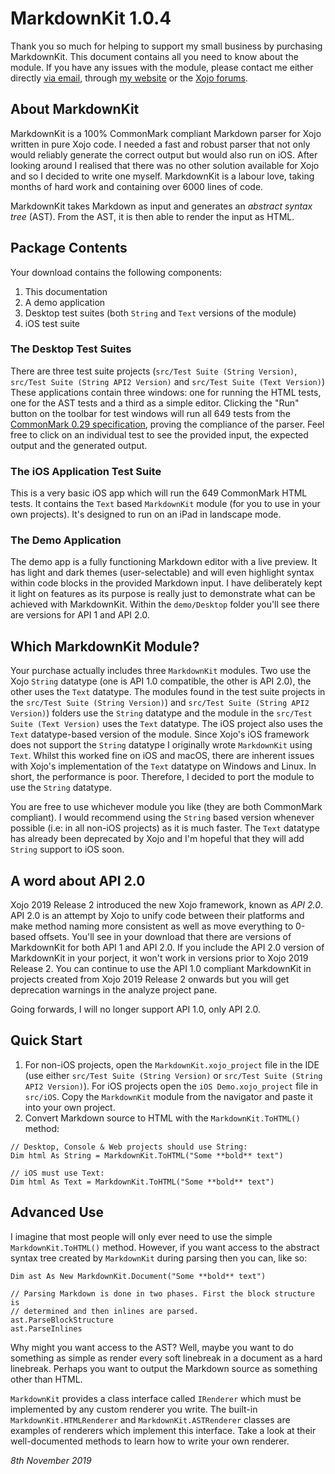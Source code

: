 # MarkdownKit 1.0.4

Thank you so much for helping to support my small business by purchasing MarkdownKit. This document contains all you need to know about the module. If you have any issues with the module, please contact me either directly [via email][email me], through [my website][contact page] or the [Xojo forums][forums].

## About MarkdownKit

MarkdownKit is a 100% CommonMark compliant Markdown parser for Xojo written in pure Xojo code. I needed a fast and robust parser that not only would reliably generate the correct output but would also run on iOS. After looking around I realised that there was no other solution available for Xojo and so I decided to write one myself. MarkdownKit is a labour love, taking months of hard work and containing over 6000 lines of code.

MarkdownKit takes Markdown as input and generates an _abstract syntax tree_ (AST). From the AST, it is then able to render the input as HTML.

## Package Contents

Your download contains the following components:

1. This documentation
2. A demo application
3. Desktop test suites (both `String` and `Text` versions of the module)
4. iOS test suite

### The Desktop Test Suites

There are three test suite projects (`src/Test Suite (String Version)`, `src/Test Suite (String API2 Version)` and `src/Test Suite (Text Version)`) These applications contain three windows: one for running the HTML tests, one for the AST tests and a third as a simple editor. Clicking the "Run" button on the toolbar for test windows will run all 649 tests from the [CommonMark 0.29 specification][cm spec], proving the compliance of the parser. Feel free to click on an individual test to see the provided input, the expected output and the generated output.

### The iOS Application Test Suite

This is a very basic iOS app which will run the 649 CommonMark HTML tests. It contains the `Text` based `MarkdownKit` module (for you to use in your own projects). It's designed to run on an iPad in landscape mode.

### The Demo Application

The demo app is a fully functioning Markdown editor with a live preview. It has light and dark themes (user-selectable) and will even highlight syntax within code blocks in the provided Markdown input. I have deliberately kept it light on features as its purpose is really just to demonstrate what can be achieved with MarkdownKit. Within the `demo/Desktop` folder you'll see there are versions for API 1 and API 2.0.

## Which MarkdownKit Module?

Your purchase actually includes three `MarkdownKit` modules. Two use the Xojo `String` datatype (one is API 1.0 compatible, the other is API 2.0), the other uses the `Text` datatype. The modules found in the test suite projects in the `src/Test Suite (String Version)`) and `src/Test Suite (String API2 Version)`) folders use the `String` datatype and the module in the `src/Test Suite (Text Version)` uses the `Text` datatype. The iOS project also uses the `Text` datatype-based version of the module. Since Xojo's iOS framework does not support the `String` datatype I originally wrote `MarkdownKit` using `Text`. Whilst this worked fine on iOS and macOS, there are inherent issues with Xojo's implementation of the `Text` datatype on Windows and Linux. In short, the performance is poor. Therefore, I decided to port the module to use the `String` datatype. 

You are free to use whichever module you like (they are both CommonMark compliant). I would recommend using the `String` based version whenever possible (i.e: in all non-iOS projects) as it is much faster. The `Text` datatype has already been deprecated by Xojo and I'm hopeful that they will add `String` support to iOS soon.

## A word about API 2.0

Xojo 2019 Release 2 introduced the new Xojo framework, known as _API 2.0_. API 2.0 is an attempt by Xojo to unify code between their platforms and make method naming more consistent as well as move everything to 0-based offsets. You'll see in your download that there are versions of MarkdownKit for both API 1 and API 2.0. If you include the API 2.0 version of MarkdownKit in your porject, it won't work in versions prior to Xojo 2019 Release 2. You can continue to use the API 1.0 compliant MarkdownKit in projects created from Xojo 2019 Release 2 onwards but you will get deprecation warnings in the analyze project pane. 

Going forwards, I will no longer support API 1.0, only API 2.0. 

## Quick Start

1. For non-iOS projects, open the `MarkdownKit.xojo_project` file in the IDE (use either `src/Test Suite (String Version)` or `src/Test Suite (String API2 Version)`). For iOS projects open the `iOS Demo.xojo_project` file in `src/iOS`. Copy the `MarkdownKit` module from the navigator and paste it into your own project.
2. Convert Markdown source to HTML with the `MarkdownKit.ToHTML()` method:

```xojo
// Desktop, Console & Web projects should use String:
Dim html As String = MarkdownKit.ToHTML("Some **bold** text")

// iOS must use Text:
Dim html As Text = MarkdownKit.ToHTML("Some **bold** text")
```

## Advanced Use

I imagine that most people will only ever need to use the simple `MarkdownKit.ToHTML()` method. However, if you want access to the abstract syntax tree created by `MarkdownKit` during parsing then you can, like so:

```xojo
Dim ast As New MarkdownKit.Document("Some **bold** text")

// Parsing Markdown is done in two phases. First the block structure is 
// determined and then inlines are parsed.
ast.ParseBlockStructure
ast.ParseInlines
```

Why might you want access to the AST? Well, maybe you want to do something as simple as render every soft linebreak in a document as a hard linebreak. Perhaps you want to output the Markdown source as something other than HTML.

`MarkdownKit` provides a class interface called `IRenderer` which must be implemented by any custom renderer you write. The built-in `MarkdownKit.HTMLRenderer` and `MarkdownKit.ASTRenderer` classes are examples of renderers which implement this interface. Take a look at their well-documented methods to learn how to write your own renderer.

_8th November 2019_

[email me]: mailto:contact@garrypettet.com
[contact page]: https://garrypettet.com/contact
[forums]: https://forum.xojo.com
[cm spec]: https://spec.commonmark.org/0.29/